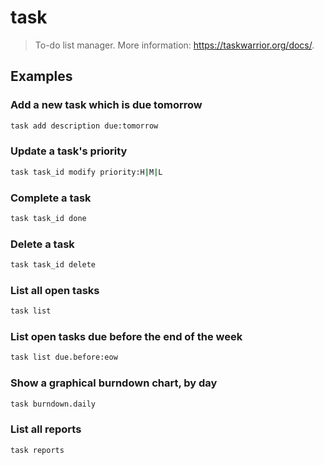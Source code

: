 # task

> To-do list manager. More information: <https://taskwarrior.org/docs/>.

## Examples

### Add a new task which is due tomorrow

```bash
task add description due:tomorrow
```

### Update a task's priority

```bash
task task_id modify priority:H|M|L
```

### Complete a task

```bash
task task_id done
```

### Delete a task

```bash
task task_id delete
```

### List all open tasks

```bash
task list
```

### List open tasks due before the end of the week

```bash
task list due.before:eow
```

### Show a graphical burndown chart, by day

```bash
task burndown.daily
```

### List all reports

```bash
task reports
```
